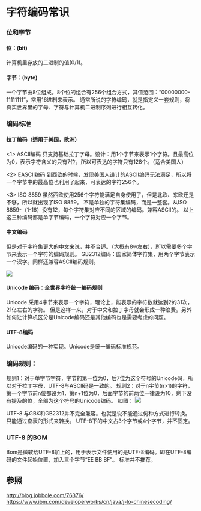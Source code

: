 # 字符编码常识

### 位和字节

#### 位：(bit)
计算机里存放的二进制的值(0/1)。

#### 字节：(byte)
一个字节由8位组成。8个位的组合有256个组合方式，其值范围：“00000000-11111111”，常用16进制来表示。
通常所说的字符编码，就是指定义一套规则，将真实世界里的字母、字符与计算机二进制序列进行相互转化。

### 编码标准

#### 拉丁编码（适用于美国，欧洲）
<1> ASCII编码
只支持基础拉丁字母。设计：用1个字节来表示1个字符。且最高位为0，表示字符含义的只有7位，所以可表达的字符只有128个。（适合美国人）

<2> EASCII编码
到西欧的时候，发现美国人设计的ASCII编码无法满足，所以将一个字节中的最高位也利用了起来，可表达的字符256个。

<3> ISO 8859
虽然西欧使用256个字符能满足自身使用了，但是北欧、东欧还是不够，所以就出现了ISO 8859。
不是单独的字符集编码，而是一整套。从ISO 8859-（1-16）没有12，每个字符集对应不同的区域的编码。兼容ASCII的。
以上这三种编码都是单字节编码，一个字符对应一个字节。

#### 中文编码
但是对于字符集更大的中文来说，并不合适。（大概有8w左右），所以需要多个字节来表示一个字符的编码规则。
GB2312编码：国家简体字符集，用两个字节表示一个汉字。同样还兼容ASCII编码规则。

![](https://xiaozhang-image.oss-cn-shanghai.aliyuncs.com/github/java-summary/java-basic/%E5%AD%97%E7%AC%A6%E7%BC%96%E7%A0%81%E5%B8%B8%E8%AF%86/%E4%B8%AD%E6%96%87%E7%BC%96%E7%A0%81.png)

#### Unicode 编码：全世界字符统一编码规则
Unicode 采用4字节来表示一个字符，理论上，能表示的字符数就达到2的31次，21亿左右的字符。
但是这样一来，对于中文和拉丁字母就会形成一种浪费。另外如何让计算机区分是Unicode编码还是其他编码也是需要考虑的问题。

#### UTF-8编码
Unicode编码的一种实现。Unicode是统一编码标准规范。

### 编码规则：
规则1：对于单字节字符，字节的第一位为0，后7位为这个符号的Unicode码，所以对于拉丁字母，UTF-8与ASCII码是一致的。
规则2：对于n字节(n&gt;1)的字符，第一个字节前n位都设为1，第n+1位为0，后面字节的前两位一律设为10，剩下没有提及的位，全部为这个符号的Unicode编码。
如图：
![](https://xiaozhang-image.oss-cn-shanghai.aliyuncs.com/github/java-summary/java-basic/%E5%AD%97%E7%AC%A6%E7%BC%96%E7%A0%81%E5%B8%B8%E8%AF%86/Unicode%E7%BC%96%E7%A0%81.png)

UTF-8 与GBK和GB2312并不完全兼容。也就是说不能通过何种方式进行转换。只能通过查表的形式来转换。
UTF-8下的中文占3个字节或4个字节，并不固定。

### UTF-8 的BOM
Bom是微软给UTF-8加上的，用于表示文件使用的是UTF-8编码。即在UTF-8编码的文件起始位置，加入三个字节“EE BB BF”。
标准并不推荐。

## 参照

http://blog.jobbole.com/76376/
https://www.ibm.com/developerworks/cn/java/j-lo-chinesecoding/